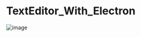 # TextEditor_With_Electron
![image](https://user-images.githubusercontent.com/74311184/121775128-fb82fd80-cb9a-11eb-8620-0560db8ed260.png)
